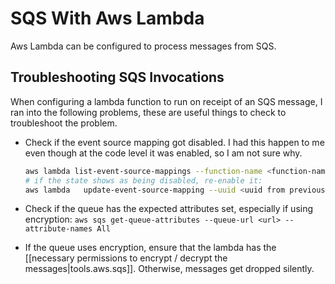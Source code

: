 
# SQS With Aws Lambda

Aws Lambda can be configured to process messages from SQS.

## Troubleshooting SQS Invocations

When configuring a lambda function to run on receipt of an SQS message, I ran into the following problems, these are useful things to check to troubleshoot the problem.

* Check if the event source mapping got disabled. I had this happen to me even though at the code level it was enabled, so I am not sure why.
    
    ```sh
    aws lambda list-event-source-mappings --function-name <function-name>
    # if the state shows as being disabled, re-enable it:
    aws lambda   update-event-source-mapping --uuid <uuid from previous command> --enabled
    ```
* Check if the queue has the expected attributes set, especially if using encryption: `aws sqs get-queue-attributes --queue-url <url> --attribute-names All`
* If the queue uses encryption, ensure that the lambda has the [[necessary permissions to encrypt / decrypt the messages|tools.aws.sqs]]. Otherwise, messages get dropped silently.
